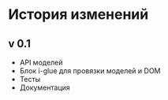 # История изменений

## v 0.1

*  API моделей
*  Блок i-glue для провязки моделей и DOM
*  Тесты
*  Документация
